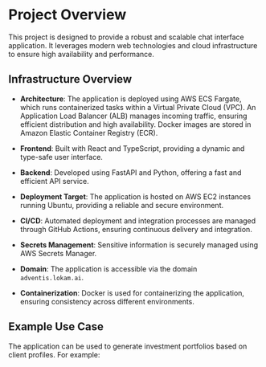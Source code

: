 
# Project Overview

This project is designed to provide a robust and scalable chat interface application. It leverages modern web technologies and cloud infrastructure to ensure high availability and performance.

## Infrastructure Overview

- **Architecture**: The application is deployed using AWS ECS Fargate, which runs containerized tasks within a Virtual Private Cloud (VPC). An Application Load Balancer (ALB) manages incoming traffic, ensuring efficient distribution and high availability. Docker images are stored in Amazon Elastic Container Registry (ECR).

- **Frontend**: Built with React and TypeScript, providing a dynamic and type-safe user interface.

- **Backend**: Developed using FastAPI and Python, offering a fast and efficient API service.

- **Deployment Target**: The application is hosted on AWS EC2 instances running Ubuntu, providing a reliable and secure environment.

- **CI/CD**: Automated deployment and integration processes are managed through GitHub Actions, ensuring continuous delivery and integration.

- **Secrets Management**: Sensitive information is securely managed using AWS Secrets Manager.

- **Domain**: The application is accessible via the domain `adventis.lokam.ai`.

- **Containerization**: Docker is used for containerizing the application, ensuring consistency across different environments.

## Example Use Case

The application can be used to generate investment portfolios based on client profiles. For example: